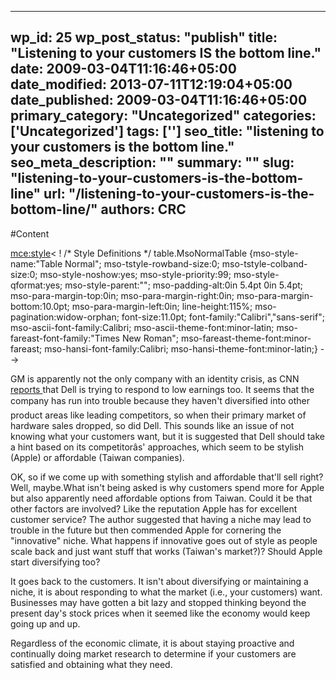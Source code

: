 
---
wp_id: 25
wp_post_status: "publish" 
title: "Listening to your customers IS the bottom line."
date: 2009-03-04T11:16:46+05:00
date_modified: 2013-07-11T12:19:04+05:00
date_published: 2009-03-04T11:16:46+05:00
primary_category: "Uncategorized"
categories: ['Uncategorized'] 
tags: ['']
seo_title: "listening to your customers is the bottom line."
seo_meta_description: ""
summary: ""
slug: "listening-to-your-customers-is-the-bottom-line"
url: "/listening-to-your-customers-is-the-bottom-line/"
authors: CRC
---

#Content


<mce:style>< !   /* Style Definitions */  table.MsoNormalTable 	{mso-style-name:"Table Normal"; 	mso-tstyle-rowband-size:0; 	mso-tstyle-colband-size:0; 	mso-style-noshow:yes; 	mso-style-priority:99; 	mso-style-qformat:yes; 	mso-style-parent:""; 	mso-padding-alt:0in 5.4pt 0in 5.4pt; 	mso-para-margin-top:0in; 	mso-para-margin-right:0in; 	mso-para-margin-bottom:10.0pt; 	mso-para-margin-left:0in; 	line-height:115%; 	mso-pagination:widow-orphan; 	font-size:11.0pt; 	font-family:"Calibri","sans-serif"; 	mso-ascii-font-family:Calibri; 	mso-ascii-theme-font:minor-latin; 	mso-fareast-font-family:"Times New Roman"; 	mso-fareast-theme-font:minor-fareast; 	mso-hansi-font-family:Calibri; 	mso-hansi-theme-font:minor-latin;} -->
<!--[endif]-->
<p class="MsoNormal">GM is apparently not the only company with an identity crisis, as CNN <a href="http://money.cnn.com/2009/02/26/technology/dell.fortune/index.htm?postversion=2009022609">reports </a>that Dell is trying to respond to low earnings too. It seems that the company has run into trouble because they haven't diversified into other product areas like leading competitors, so when their primary market of hardware sales dropped, so did Dell. This sounds like an issue of not knowing what your customers want, but it is suggested that Dell should take a hint based on its competitorâs' approaches, which seem to be stylish (Apple) or affordable (Taiwan companies).</p>
<p class="MsoNormal">OK, so if we come up with something stylish and affordable that'll sell right? Well, maybe.What isn't being asked is why customers spend more for Apple but also apparently need affordable options from Taiwan. Could it be that other factors are involved? Like the reputation Apple has for excellent customer service? The author suggested that having a niche may lead to trouble in the future but then commended Apple for cornering the "innovative" niche. What happens if innovative goes out of style as people scale back and just want stuff that works (Taiwan's market?)? Should Apple start diversifying too?</p>
<p class="MsoNormal">It goes back to the customers. It isn't about diversifying or maintaining a niche, it is about responding to what the market (i.e., your customers) want. Businesses may have gotten a bit lazy and stopped thinking beyond the present day's stock prices when it seemed like the economy would keep going up and up.</p>
<p class="MsoNormal">Regardless of the economic climate, it is about staying proactive and continually doing market research to determine if your customers are satisfied and obtaining what they need.</p>
<p class="MsoNormal">&nbsp;</p>

